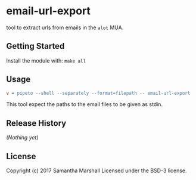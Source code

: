 # email-url-export

tool to extract urls from emails in the `alot` MUA.

## Getting Started
Install the module with: `make all`

## Usage

```ini
v = pipeto --shell --separately --format=filepath -- email-url-export
```

This tool expect the paths to the email files to be given as stdin.

## Release History
_(Nothing yet)_

## License
Copyright (c) 2017 Samantha Marshall
Licensed under the BSD-3 license.
